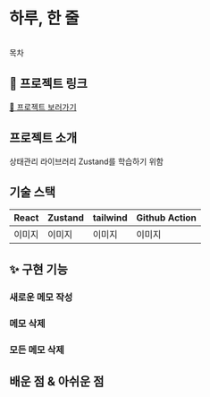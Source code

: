 # 하루, 한 줄

<img src="">


목차

## 🔗 프로젝트 링크
[👀 프로젝트 보러가기](https://min-bok.github.io/zustand-diary/)

## 프로젝트 소개
상태관리 라이브러리 Zustand를 학습하기 위함


## 기술 스택
|React|Zustand|tailwind|Github Action|
|------|---|---|---|
|이미지|이미지|이미지|이미지|

## ✨ 구현 기능
### 새로운 메모 작성
### 메모 삭제
### 모든 메모 삭제

## 배운 점 & 아쉬운 점
